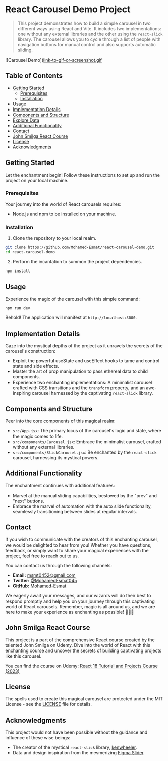 # React Carousel Demo Project

> This project demonstrates how to build a simple carousel in two different ways using React and Vite. It includes two implementations: one without any external libraries and the other using the `react-slick` library. The carousel allows you to cycle through a list of people with navigation buttons for manual control and also supports automatic sliding.

![Carousel Demo]([link-to-gif-or-screenshot.gif](https://res.cloudinary.com/tawfeer/image/upload/v1690218131/carousel-project_foebbh.png)

## Table of Contents

- [Getting Started](#getting-started)
  - [Prerequisites](#prerequisites)
  - [Installation](#installation)
- [Usage](#usage)
- [Implementation Details](#implementation-details)
- [Components and Structure](#components-and-structure)
- [Explore Data](#explore-data)
- [Additional Functionality](#additional-functionality)
- [Contact](#contact)
- [John Smilga React Course](#john-smilga-react-course)
- [License](#license)
- [Acknowledgments](#acknowledgments)

## Getting Started

Let the enchantment begin! Follow these instructions to set up and run the project on your local machine.

### Prerequisites

Your journey into the world of React carousels requires:

- Node.js and npm to be installed on your machine.

### Installation

1. Clone the repository to your local realm.

```bash
git clone https://github.com/Mohamed-Esmat/react-carousel-demo.git
cd react-carousel-demo
```

2. Perform the incantation to summon the project dependencies.

```bash
npm install
```

## Usage

Experience the magic of the carousel with this simple command:

```bash
npm run dev
```

Behold! The application will manifest at `http://localhost:3000`.

## Implementation Details

Gaze into the mystical depths of the project as it unravels the secrets of the carousel's construction:

- Exploit the powerful useState and useEffect hooks to tame and control state and side effects.
- Master the art of prop manipulation to pass ethereal data to child components.
- Experience two enchanting implementations: A minimalist carousel crafted with CSS transitions and the `transform` property, and an awe-inspiring carousel harnessed by the captivating `react-slick` library.

## Components and Structure

Peer into the core components of this magical realm:

- `src/App.jsx`: The primary locus of the carousel's logic and state, where the magic comes to life.
- `src/components/Carousel.jsx`: Embrace the minimalist carousel, crafted without any external libraries.
- `src/components/SlickCarousel.jsx`: Be enchanted by the `react-slick` carousel, harnessing its mystical powers.

## Additional Functionality

The enchantment continues with additional features:

- Marvel at the manual sliding capabilities, bestowed by the "prev" and "next" buttons.
- Embrace the marvel of automation with the auto slide functionality, seamlessly transitioning between slides at regular intervals.

## Contact

If you wish to communicate with the creators of this enchanting carousel, we would be delighted to hear from you! Whether you have questions, feedback, or simply want to share your magical experiences with the project, feel free to reach out to us.

You can contact us through the following channels:

- **Email:** msmt0452@gmail.com
- **Twitter:** [@MohamedEsmat045](https://twitter.com/MohamedEsmat045)
- **GitHub:** [Mohamed-Esmat](https://github.com/Mohamed-Esmat)

We eagerly await your messages, and our wizards will do their best to respond promptly and help you on your journey through this captivating world of React carousels. Remember, magic is all around us, and we are here to make your experience as enchanting as possible! 🧙‍♂️🌟

## John Smilga React Course

This project is a part of the comprehensive React course created by the talented John Smilga on Udemy. Dive into the world of React with this enchanting course and uncover the secrets of building captivating projects like this carousel.

You can find the course on Udemy: [React 18 Tutorial and Projects Course (2023)](https://www.udemy.com/course/react-tutorial-and-projects-course/)

## License

The spells used to create this magical carousel are protected under the MIT License - see the [LICENSE](LICENSE) file for details.

## Acknowledgments

This project would not have been possible without the guidance and influence of these wise beings:

- The creator of the mystical `react-slick` library, [kenwheeler](https://github.com/kenwheeler).
- Data and design inspiration from the mesmerizing [Figma Slider](https://www.figma.com/file/QfMzzThSYmgabSvn4t8Yfe/Slider?node-id=0%3A1&t=IpsYjMUn3Xj3Hs3N-1).
